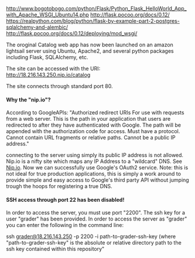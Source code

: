 http://www.bogotobogo.com/python/Flask/Python_Flask_HelloWorld_App_with_Apache_WSGI_Ubuntu14.php
http://flask.pocoo.org/docs/0.12/
https://realpython.com/blog/python/flask-by-example-part-2-postgres-sqlalchemy-and-alembic/
http://flask.pocoo.org/docs/0.12/deploying/mod_wsgi/


The oroginal Catalog web app has now been launched on an amazon lightsail server using Ubuntu, Apache2, and several python packages including Flask, SQLAlchemy, etc.<br>

The site can be accessed with the URI:<br> 
http://18.216.143.250.nip.io/catalog

The site connects through standard port 80.

#### Why the "nip.io"?
According to GoogleAPIs:
"Authorized redirect URIs
For use with requests from a web server. This is the path in your application that users are redirected to after they have authenticated with Google. The path will be appended with the authorization code for access. Must have a protocol. Cannot contain URL fragments or relative paths. Cannot be a public IP address."

connecting to the server using simply its public IP address is not allowed. Nip.io is a nifty site which maps any IP Address to a "wildcard" DNS. See <a href="http://nip.io/">Nip.io</a>. Now we can successfully use Google's OAuth2 service. Note: this is not ideal for true production applications, this is simply a work around to provide simple and easy access to Google's third party API without jumping trough the hoops for registering a true DNS.

#### SSH access through port 22 has been disabled!
In order to access the server, you must use port "2200".
The ssh key for a user "grader" has been provided. In order to access the server as "grader" you can enter the following in the command line:

ssh grader@18.216.143.250 -p 2200 -i path-to-grader-ssh-key
(where "path-to-grader-ssh-key" is the absolute or relative directory path to the ssh key contained within this repository"


